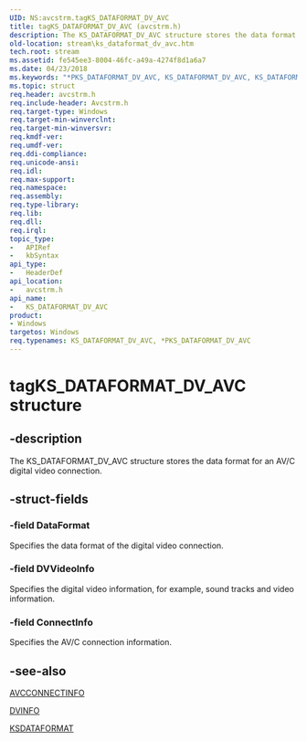 ```yaml
---
UID: NS:avcstrm.tagKS_DATAFORMAT_DV_AVC
title: tagKS_DATAFORMAT_DV_AVC (avcstrm.h)
description: The KS_DATAFORMAT_DV_AVC structure stores the data format for an AV/C digital video connection.
old-location: stream\ks_dataformat_dv_avc.htm
tech.root: stream
ms.assetid: fe545ee3-8004-46fc-a49a-4274f8d1a6a7
ms.date: 04/23/2018
ms.keywords: "*PKS_DATAFORMAT_DV_AVC, KS_DATAFORMAT_DV_AVC, KS_DATAFORMAT_DV_AVC structure [Streaming Media Devices], PKS_DATAFORMAT_DV_AVC, PKS_DATAFORMAT_DV_AVC structure pointer [Streaming Media Devices], avcsref_36d913e1-7071-46db-849d-2493fa30aad8.xml, avcstrm/KS_DATAFORMAT_DV_AVC, avcstrm/PKS_DATAFORMAT_DV_AVC, stream.ks_dataformat_dv_avc, tagKS_DATAFORMAT_DV_AVC"
ms.topic: struct
req.header: avcstrm.h
req.include-header: Avcstrm.h
req.target-type: Windows
req.target-min-winverclnt: 
req.target-min-winversvr: 
req.kmdf-ver: 
req.umdf-ver: 
req.ddi-compliance: 
req.unicode-ansi: 
req.idl: 
req.max-support: 
req.namespace: 
req.assembly: 
req.type-library: 
req.lib: 
req.dll: 
req.irql: 
topic_type:
-	APIRef
-	kbSyntax
api_type:
-	HeaderDef
api_location:
-	avcstrm.h
api_name:
-	KS_DATAFORMAT_DV_AVC
product:
- Windows
targetos: Windows
req.typenames: KS_DATAFORMAT_DV_AVC, *PKS_DATAFORMAT_DV_AVC
---
```


# tagKS_DATAFORMAT_DV_AVC structure


## -description


The KS_DATAFORMAT_DV_AVC structure stores the data format for an AV/C digital video connection.


## -struct-fields




### -field DataFormat

Specifies the data format of the digital video connection.


### -field DVVideoInfo

Specifies the digital video information, for example, sound tracks and video information.


### -field ConnectInfo

Specifies the AV/C connection information.


## -see-also




<a href="https://msdn.microsoft.com/library/windows/hardware/ff554101">AVCCONNECTINFO</a>



<a href="https://msdn.microsoft.com/library/windows/hardware/ff559517">DVINFO</a>



<a href="https://msdn.microsoft.com/library/windows/hardware/ff561656">KSDATAFORMAT</a>
 

 

